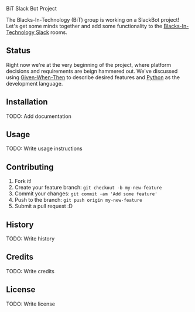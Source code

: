 BiT Slack Bot Project

The Blacks-In-Technology (BiT) group is working on a SlackBot project! Let's get
some minds together and add some functionality to the [Blacks-In-Technology Slack](http://blacksintechnology.slack.com)
rooms.

## Status

Right now we're at the very beginning of the project, where platform decisions and
requirements are beign hammered out. We've discussed using [Given-When-Then](https://en.wikipedia.org/wiki/Given-When-Then) to describe desired features and [Python](https://www.python.org/) as the development language.

## Installation

TODO: Add documentation

## Usage

TODO: Write usage instructions

## Contributing

1. Fork it!
2. Create your feature branch: `git checkout -b my-new-feature`
3. Commit your changes: `git commit -am 'Add some feature'`
4. Push to the branch: `git push origin my-new-feature`
5. Submit a pull request :D

## History

TODO: Write history

## Credits

TODO: Write credits

## License

TODO: Write license